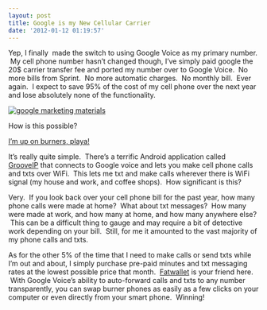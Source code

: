 ```yaml
---
layout: post
title: Google is my New Cellular Carrier
date: '2012-01-12 01:19:57'
---
```



Yep, I finally  made the switch to using Google Voice as my primary number.  My cell phone number hasn’t changed though, I’ve simply paid google the 20$ carrier transfer fee and ported my number over to Google Voice.  No more bills from Sprint.  No more automatic charges.  No monthly bill.  Ever again.  I expect to save 95% of the cost of my cell phone over the next year and lose absolutely none of the functionality.

[![](http://www.hunterdavis.com/content/images/2012/01/hero-300x178.jpg "google marketing materials")](http://www.hunterdavis.com/content/images/2012/01/hero.jpg)

How is this possible?

[I’m up on burners, playa!](http://en.wikipedia.org/wiki/Barney_Stinson)

It’s really quite simple.  There’s a terrific Android application called [GrooveIP](https://market.android.com/details?id=com.gvoip&hl=en) that connects to Google voice and lets you make cell phone calls and txts over WiFi.  This lets me txt and make calls wherever there is WiFi signal (my house and work, and coffee shops).  How significant is this?

Very.  If you look back over your cell phone bill for the past year, how many phone calls were made at home?  What about txt messages?  How many were made at work, and how many at home, and how many anywhere else?  This can be a difficult thing to gauge and may require a bit of detective work depending on your bill.  Still, for me it amounted to the vast majority of my phone calls and txts.

As for the other 5% of the time that I need to make calls or send txts while I’m out and about, I simply purchase pre-paid minutes and txt messaging rates at the lowest possible price that month.  [Fatwallet](http://www.fatwallet.com/forums/hot-deals/cell-phone/) is your friend here.  With Google Voice’s ability to auto-forward calls and txts to any number transparently, you can swap burner phones as easily as a few clicks on your computer or even directly from your smart phone.  Winning!


